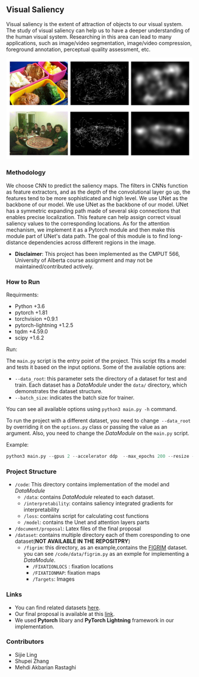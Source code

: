 ## Visual Saliency

Visual saliency is the extent of attraction of objects to our visual system. The study of visual saliency can help us to have a deeper understanding of the human visual system.  Researching in this area can lead to many applications, such as image/video segmentation, image/video compression, foreground annotation, perceptual quality assessment, etc.

![salicon_data_sample](https://raw.githubusercontent.com/Freddiechang/CMPUT566/main/documents/proposal/imgs/sample.png)

### Methodology

We choose CNN to predict the saliency maps. The filters in CNNs function as feature extractors, and as the depth of the convolutional layer go up, the features tend to be more sophisticated and high level.
We use UNet as the backbone of our model. We use UNet as the backbone of our model. UNet has a symmetric expanding path made of several skip connections that enables precise localization. This feature can help assign correct visual saliency values to the corresponding locations. As for the attention mechanism, we implement it as a Pytorch module and then make this module part of UNet's data path. The goal of this module is to find long-distance dependencies across different regions in the image.

* **Disclaimer**: This project has been implemented as the CMPUT 566, University of Alberta course assignment and may not be maintained/contributed actively.

### How to Run

Requirments:

* Python +3.6
* pytorch +1.81
* torchvision +0.9.1
* pytorch-lightning +1.2.5
* tqdm +4.59.0
* scipy +1.6.2

Run:

The `main.py` script is the entry point of the project. This script fits a model and tests it based on the input options. Some of the available options are:

* `--data_root`: this parameter sets the directory of a dataset for test and train. Each dataset has a *DataModule* under the `data/` directory, which demonstrates the dataset structure.
* `--batch_size`: indicates the batch size for trainer.

You can see all available options using `python3 main.py -h` command.

To run the project with a different dataset, you need to change` --data_root` by overriding it on the `options.py` class or passing the value as an argument. Also, you need to change the *DataModule* on the `main.py` script.

Example:

```python
python3 main.py --gpus 2 --accelerator ddp  --max_epochs 200 --resize --log_every_n_steps 30
```



### Project Structure

* `/code`: This directory contains implementation of the model and *DataModule*
  * `/data`: contains *DataModule* releated to each dataset.
  * `/interpretability`: contains saliency integrated gradients for interpretability
  * `/loss`: contains script for calculating cost functions
  * `/model`: contains the Unet and attention layers parts 
* `/document/proposal`: Latex files of the final proposal
* `/dataset`: contains multiple directory each of them coresponding to one dataset(**NOT AVAILABLE IN THE REPOSITPRY**)
  * `/figrim`: this directory, as an example,contains the [FIGRIM](http://figrim.mit.edu/index_eyetracking.html) dataset. you can see `/code/data/figrim.py` as an exmple for implementing a *DataModule*.
    * `/FIXATIONLOCS` : fixation locations
    * `/FIXATIONMAP`: fixation maps
    * `/Targets`: Images 

### Links

* You can find related datasets [here](http://saliency.mit.edu/datasets.html).
* Our final proposal is available at this  [link](https://github.com/Freddiechang/CMPUT566/blob/main/documents/proposal/proposal.tex).
* We used **Pytorch** libary and **PyTorch Lightning** framework in our implementation.



### Contributors

* Sijie Ling
* Shupei Zhang
* Mehdi Akbarian Rastaghi

  
